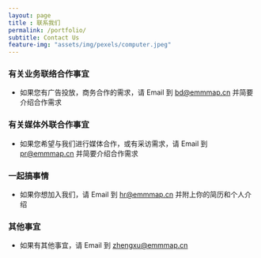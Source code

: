 ```yaml
--- 
layout: page
title : 联系我们 
permalink: /portfolio/
subtitle: Contact Us
feature-img: "assets/img/pexels/computer.jpeg"
---
```


### 有关业务联络合作事宜

- 如果您有广告投放，商务合作的需求，请 Email 到 bd@emmmap.cn 并简要介绍合作需求

### 有关媒体外联合作事宜

- 如果您希望与我们进行媒体合作，或有采访需求，请 Email 到 pr@emmmap.cn 并简要介绍合作需求

### 一起搞事情

- 如果你想加入我们，请 Email 到 hr@emmmap.cn 并附上你的简历和个人介绍

### 其他事宜

- 如果有其他事宜，请 Email 到 zhengxu@emmmap.cn 